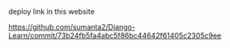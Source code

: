 deploy link in this website

https://github.com/sumanta2/Django-Learn/commit/73b24fb5fa4abc5f86bc44642f61405c2305c9ee
